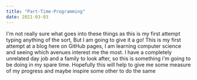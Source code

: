```yaml
---
title: "Part-Time-Programming"
date: 2021-03-03
---
```




I'm not really sure what goes into these things as this is my first attempt typing anything of the sort, But I am going to give it a go!
This is my first attempt at a blog here on GitHub pages, I am learning computer science and seeing which avenues interest me the most.
I have a completely unrelated day job and a family to look after, so this is something i'm going to be doing in my spare time. 
Hopefully this will help to give me some measure of my progress and maybe inspire some other to do the same
